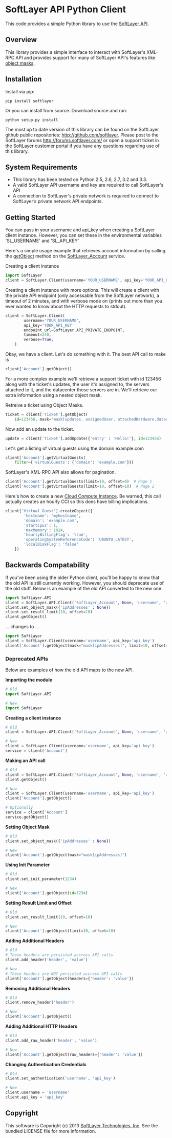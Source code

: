 SoftLayer API Python Client
===========================
This code provides a simple Python library to use the [SoftLayer API](http://sldn.softlayer.com/reference/softlayerapi).

Overview
--------

This library provides a simple interface to interact with SoftLayer's XML-RPC API and provides support for many of SoftLayer API's features like [object masks](http://sldn.softlayer.com/article/Using-Object-Masks-SoftLayerrAPI).

Installation
------------
Install via pip:
```
pip install softlayer
```

Or you can install from source. Download source and run:

```
python setup.py install
```


The most up to date version of this library can be found on the SoftLayer github public repositories: http://github.com/softlayer. Please post to the SoftLayer forums http://forums.softlayer.com/ or open a support ticket in the SoftLayer customer portal if you have any questions regarding use of this library.

System Requirements
-------------------

* This library has been tested on Python 2.5, 2.6, 2.7, 3.2 and 3.3.
* A valid SoftLayer API username and key are required to call SoftLayer's API
* A connection to SoftLayer's private network is required to connect to SoftLayer’s private network API endpoints.

## Getting Started
You can pass in your username and api_key when creating a SoftLayer client instance. However, you can set these in the environmental variables 'SL_USERNAME' and 'SL_API_KEY'

Here's a simple usage example that retrieves account information by calling the [getObject](http://sldn.softlayer.com/reference/services/SoftLayer_Account/getObject) method on the [SoftLayer_Account](http://sldn.softlayer.com/reference/services/SoftLayer_Account) service.

Creating a client instance
```python
import SoftLayer
client = SoftLayer.Client(username='YOUR_USERNAME', api_key='YOUR_API_KEY')
```

Creating a client instance with more options. This will create a client with the private API endpoint (only accessable from the SoftLayer network), a timeout of 2 minutes, and with verbose mode on (prints out more than you ever wanted to know about the HTTP requests to stdout).
```python
client = SoftLayer.Client(
        username='YOUR_USERNAME',
        api_key='YOUR_API_KEY'
        endpoint_url=SoftLayer.API_PRIVATE_ENDPOINT,
        timeout=240,
        verbose=True,
    )
```

Okay, we have a client. Let's do something with it. The best API call to make is 
```python
client['Account'].getObject()
```

For a more complex example we'll retrieve a support ticket with id 123456 along with the ticket's updates, the user it's assigned to, the servers attached to it, and the datacenter those servers are in. We'll retrieve our extra information using a nested object mask.

Retreive a ticket using Object Masks.
```python
ticket = client['Ticket'].getObject(
    id=123456, mask="mask[updates, assignedUser, attachedHardware.datacenter]")
```

Now add an update to the ticket.
```python
update = client['Ticket'].addUpdate({'entry' : 'Hello!'}, id=123456)
```

Let's get a listing of virtual guests using the domain example.com
```python
client['Account'].getVirtualGuests(
    filter={'virtualGuests': {'domain': 'example.com'}})
```

SoftLayer's XML-RPC API also allows for pagination.
```python
client['Account'].getVirtualGuests(limit=10, offset=0)  # Page 1
client['Account'].getVirtualGuests(limit=10, offset=10)  # Page 2
```

Here's how to create a new [Cloud Compute Instance](http://sldn.softlayer.com/blog/phil/Simplified-CCI-Creation). Be warned, this call actually creates an hourly CCI so this does have billing implications.
```python
client['Virtual_Guest'].createObject({
        'hostname': 'myhostname',
        'domain': 'example.com',
        'startCpus': 1,
        'maxMemory': 1024,
        'hourlyBillingFlag': 'true',
        'operatingSystemReferenceCode': 'UBUNTU_LATEST',
        'localDiskFlag': 'false'
    })
```

Backwards Compatability
-----------------------
If you've been using the older Python client, you'll be happy to know that the old API is still currently working. However, you should deprecate use of the old stuff. Below is an example of the old API converted to the new one.
```python
import SoftLayer.API
client = SoftLayer.API.Client('SoftLayer_Account', None, 'username', 'api_key')
client.set_object_mask({'ipAddresses' : None})
client.set_result_limit(10, offset=10)
client.getObject()
```
... changes to ...
```python
import SoftLayer
client = SoftLayer.Client(username='username', api_key='api_key')
client['Account'].getObject(mask="mask[ipAddresses]", limit=10, offset=0)
```

### Deprecated APIs
Below are examples of how the old API maps to the new API.

**Importing the module**
```python
# Old
import SoftLayer.API

# New
import SoftLayer
```

**Creating a client instance**
```python
# Old
client = SoftLayer.API.Client('SoftLayer_Account', None, 'username', 'api_key')

# New
client = SoftLayer.Client(username='username', api_key='api_key')
service = client['Account']
```

**Making an API call**
```python
# Old
client = SoftLayer.API.Client('SoftLayer_Account', None, 'username', 'api_key')
client.getObject()

# New
client = SoftLayer.Client(username='username', api_key='api_key')
client['Account'].getObject()

# Optionally
service = client['Account']
service.getObject()
```

**Setting Object Mask**
```python
# Old
client.set_object_mask({'ipAddresses' : None})

# New
client['Account'].getObject(mask="mask[ipAddresses]")
```

**Using Init Parameter**
```python
# Old
client.set_init_parameter(1234)

# New
client['Account'].getObject(id=1234)
```

**Setting Result Limit and Offset**
```python
# Old
client.set_result_limit(10, offset=10)

# New
client['Account'].getObject(limit=10, offset=10)
```

**Adding Additional Headers**
```python
# Old
# These headers are persisted accross API calls
client.add_header('header', 'value')

# New
# These headers are NOT persisted accross API calls
client['Account'].getObject(headers={'header': 'value'})
```

**Removing Additional Headers**
```python
# Old
client.remove_header('header')

# New
client['Account'].getObject()
```

**Adding Additional HTTP Headers**
```python
# Old
client.add_raw_header('header', 'value')

# New
client['Account'].getObject(raw_headers={'header': 'value'})
```

**Changing Authentication Credentials**
```python
# Old
client.set_authentication('username', 'api_key')

# New
client.username = 'username'
client.api_key = 'api_key'
```


Copyright
---------
This software is Copyright (c) 2013 [SoftLayer Technologies, Inc](http://www.softlayer.com/). See the bundled LICENSE file for more information.
